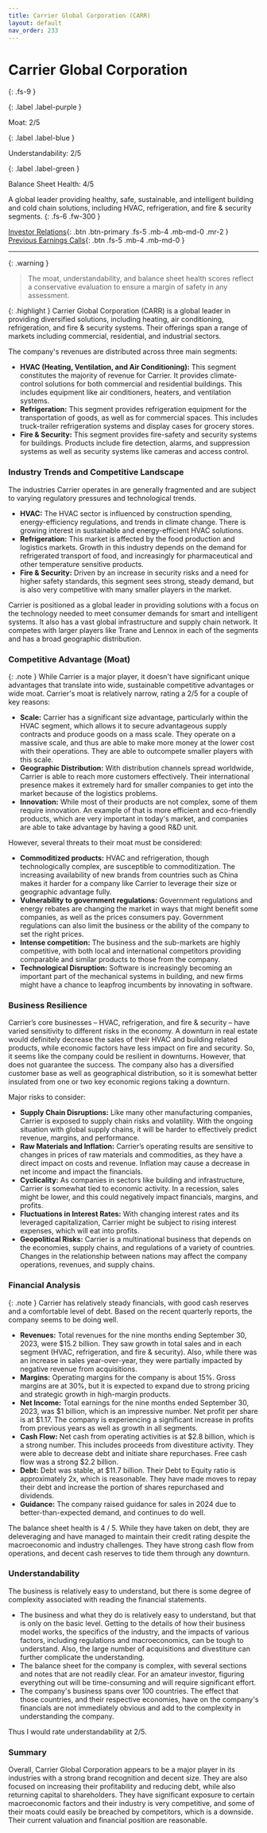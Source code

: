 ```yaml
---
title: Carrier Global Corporation (CARR)
layout: default
nav_order: 233
---
```


# Carrier Global Corporation
{: .fs-9 }

{: .label .label-purple }

Moat: 2/5

{: .label .label-blue }

Understandability: 2/5

{: .label .label-green }

Balance Sheet Health: 4/5

A global leader providing healthy, safe, sustainable, and intelligent building and cold chain solutions, including HVAC, refrigeration, and fire & security segments.
{: .fs-6 .fw-300 }

[Investor Relations](https://www.google.com/search?q=CARR+investor+relations){: .btn .btn-primary .fs-5 .mb-4 .mb-md-0 .mr-2 }
[Previous Earnings Calls](https://discountingcashflows.com/company/CARR/transcripts/){: .btn .fs-5 .mb-4 .mb-md-0 }

---

{: .warning }
>The moat, understandability, and balance sheet health scores reflect a conservative evaluation to ensure a margin of safety in any assessment.



{: .highlight }
Carrier Global Corporation (CARR) is a global leader in providing diversified solutions, including heating, air conditioning, refrigeration, and fire & security systems. Their offerings span a range of markets including commercial, residential, and industrial sectors.

The company's revenues are distributed across three main segments:

*   **HVAC (Heating, Ventilation, and Air Conditioning):** This segment constitutes the majority of revenue for Carrier. It provides climate-control solutions for both commercial and residential buildings. This includes equipment like air conditioners, heaters, and ventilation systems.
*   **Refrigeration:** This segment provides refrigeration equipment for the transportation of goods, as well as for commercial spaces. This includes truck-trailer refrigeration systems and display cases for grocery stores.
*   **Fire & Security:** This segment provides fire-safety and security systems for buildings. Products include fire detection, alarms, and suppression systems as well as security systems like cameras and access control.

### Industry Trends and Competitive Landscape

The industries Carrier operates in are generally fragmented and are subject to varying regulatory pressures and technological trends.

*   **HVAC:** The HVAC sector is influenced by construction spending, energy-efficiency regulations, and trends in climate change. There is growing interest in sustainable and energy-efficient HVAC solutions.
*   **Refrigeration:** This market is affected by the food production and logistics markets. Growth in this industry depends on the demand for refrigerated transport of food, and increasingly for pharmaceutical and other temperature sensitive products.
*   **Fire & Security:** Driven by an increase in security risks and a need for higher safety standards, this segment sees strong, steady demand, but is also very competitive with many smaller players in the market.

Carrier is positioned as a global leader in providing solutions with a focus on the technology needed to meet consumer demands for smart and intelligent systems. It also has a vast global infrastructure and supply chain network. It competes with larger players like Trane and Lennox in each of the segments and has a broad geographic distribution.

### Competitive Advantage (Moat)
{: .note }
While Carrier is a major player, it doesn't have significant unique advantages that translate into wide, sustainable competitive advantages or wide moat.
Carrier's moat is relatively narrow, rating a 2/5 for a couple of key reasons:

*   **Scale:** Carrier has a significant size advantage, particularly within the HVAC segment, which allows it to secure advantageous supply contracts and produce goods on a mass scale. They operate on a massive scale, and thus are able to make more money at the lower cost with their operations. They are able to outcompete smaller players with this scale.
*   **Geographic Distribution:** With distribution channels spread worldwide, Carrier is able to reach more customers effectively. Their international presence makes it extremely hard for smaller companies to get into the market because of the logistics problems.
*   **Innovation:** While most of their products are not complex, some of them require innovation. An example of that is more efficient and eco-friendly products, which are very important in today's market, and companies are able to take advantage by having a good R&D unit.

However, several threats to their moat must be considered:

*   **Commoditized products:** HVAC and refrigeration, though technologically complex, are susceptible to commoditization. The increasing availability of new brands from countries such as China makes it harder for a company like Carrier to leverage their size or geographic advantage fully.
*  **Vulnerability to government regulations:** Government regulations and energy rebates are changing the market in ways that might benefit some companies, as well as the prices consumers pay. Government regulations can also limit the business or the ability of the company to set the right prices.
*  **Intense competition:** The business and the sub-markets are highly competitive, with both local and international competitors providing comparable and similar products to those from the company.
*  **Technological Disruption:** Software is increasingly becoming an important part of the mechanical systems in building, and new firms might have a chance to leapfrog incumbents by innovating in software.

### Business Resilience

Carrier’s core businesses – HVAC, refrigeration, and fire & security – have varied sensitivity to different risks in the economy. A downturn in real estate would definitely decrease the sales of their HVAC and building related products, while economic factors have less impact on fire and security. So, it seems like the company could be resilient in downturns. However, that does not guarantee the success. The company also has a diversified customer base as well as geographical distribution, so it is somewhat better insulated from one or two key economic regions taking a downturn.

Major risks to consider:

*   **Supply Chain Disruptions:** Like many other manufacturing companies, Carrier is exposed to supply chain risks and volatility. With the ongoing situation with global supply chains, it will be harder to effectively predict revenue, margins, and performance. 
*   **Raw Materials and Inflation:** Carrier’s operating results are sensitive to changes in prices of raw materials and commodities, as they have a direct impact on costs and revenue. Inflation may cause a decrease in net income and impact the financials.
*  **Cyclicality:** As companies in sectors like building and infrastructure, Carrier is somewhat tied to economic activity. In a recession, sales might be lower, and this could negatively impact financials, margins, and profits.
*   **Fluctuations in Interest Rates:** With changing interest rates and its leveraged capitalization, Carrier might be subject to rising interest expenses, which will eat into profits.
*  **Geopolitical Risks:** Carrier is a multinational business that depends on the economies, supply chains, and regulations of a variety of countries. Changes in the relationship between nations may affect the company operations, revenues, and supply chains.

### Financial Analysis

{: .note }
Carrier has relatively steady financials, with good cash reserves and a comfortable level of debt.
Based on the recent quarterly reports, the company seems to be doing well.

*   **Revenues:** Total revenues for the nine months ending September 30, 2023, were $15.2 billion. They saw growth in total sales and in each segment (HVAC, refrigeration, and fire & security). Also, while there was an increase in sales year-over-year, they were partially impacted by negative revenue from acquisitions.
*   **Margins:** Operating margins for the company is about 15%. Gross margins are at 30%, but it is expected to expand due to strong pricing and strategic growth in high-margin products.
*   **Net Income:** Total earnings for the nine months ended September 30, 2023, was $1 billion, which is an impressive number. Net profit per share is at $1.17. The company is experiencing a significant increase in profits from previous years as well as growth in all segments.
*   **Cash Flow:** Net cash from operating activities is at $2.8 billion, which is a strong number. This includes proceeds from divestiture activity. They were able to decrease debt and initiate share repurchases. Free cash flow was a strong $2.2 billion.
*   **Debt:** Debt was stable, at $11.7 billion. Their Debt to Equity ratio is approximately 2x, which is reasonable. They have made moves to repay their debt and increase the portion of shares repurchased and dividends.
*  **Guidance:** The company raised guidance for sales in 2024 due to better-than-expected demand, and continues to do well.

The balance sheet health is 4 / 5. While they have taken on debt, they are deleveraging and have managed to maintain their credit rating despite the macroeconomic and industry challenges. They have strong cash flow from operations, and decent cash reserves to tide them through any downturn.

### Understandability
The business is relatively easy to understand, but there is some degree of complexity associated with reading the financial statements.
*   The business and what they do is relatively easy to understand, but that is only on the basic level. Getting to the details of how their business model works, the specifics of the industry, and the impacts of various factors, including regulations and macroeconomics, can be tough to understand. Also, the large number of acquisitions and divestiture can further complicate the understanding.
*   The balance sheet for the company is complex, with several sections and notes that are not readily clear. For an amateur investor, figuring everything out will be time-consuming and will require significant effort.
*    The company's business spans over 100 countries. The effect that those countries, and their respective economies, have on the company's financials are not immediately obvious and add to the complexity in understanding the company.

Thus I would rate understandability at 2/5.

### Summary

Overall, Carrier Global Corporation appears to be a major player in its industries with a strong brand recognition and decent size. They are also focused on increasing their profitability and reducing debt, while also returning capital to shareholders. They have significant exposure to certain macroeconomic factors and their industry is very competitive, and some of their moats could easily be breached by competitors, which is a downside. Their current valuation and financial position are reasonable.
